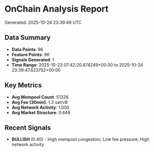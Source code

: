 # OnChain Analysis Report
Generated: 2025-10-24 23:39:49 UTC

## Data Summary
- **Data Points**: 96
- **Feature Points**: 96
- **Signals Generated**: 1
- **Time Range**: 2025-10-23 07:42:20.874249+00:00 to 2025-10-24 23:39:47.623752+00:00

## Key Metrics
- **Avg Mempool Count**: 51328
- **Avg Fee (30min)**: 1.3 sat/vB
- **Avg Network Activity**: 1.000
- **Avg Market Structure**: 0.648

## Recent Signals
- **BULLISH** (0.40) - High mempool congestion; Low fee pressure; High network activity
